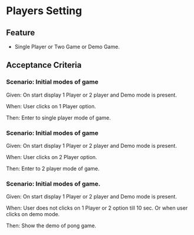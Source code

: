 # Players Setting

## Feature

- Single Player or Two Game or Demo Game.

## Acceptance Criteria

### Scenario: Initial modes of game

  Given: On start display 1 Player or 2 player and Demo mode is present.

  When: User clicks on 1 Player option.

  Then: Enter to single player mode of game.

### Scenario: Initial modes of game

  Given: On start display 1 Player or 2 player and Demo mode is present.

  When: User clicks on 2 Player option.

  Then: Enter to 2 player mode of game.
  
### Scenario: Initial modes of game.

  Given: On start display 1 Player or 2 player and Demo mode is present.

  When: User does not clicks on 1 Player or 2 option till 10 sec.
  Or when user clicks on demo mode.

  Then: Show the demo of pong game.
